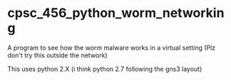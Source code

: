 # cpsc_456_python_worm_networking
A program to see how the worm malware works in a virtual setting (Plz don't try this outside the network)

This uses python 2.X (i think python 2.7 following the gns3 layout) 
